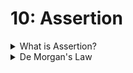 # 10: Assertion

<details>

<summary>What is Assertion?</summary>

* Logical expression that must always be true for the program to be correct
* ```c
    if (score >= 8) {
      cs1010_println_string("A");
    } else {
      if (score >= 5) {
        // { score >= 5 } THIS IS AN ASSERTION
        cs1010_println_string("B");
      } else {
        // { score < 5 }
        if (score >= 3) {
          // { score < 5 && score >= 3 }
          cs1010_println_string("C");
        } else {
          // { score < 5 && score < 3 }
          cs1010_println_string("D");
        }
      }
    }

  ```

</details>

<details>

<summary>De Morgan's Law</summary>

* `!(e1 && e2)` is the same as `(!e1) || (!e2)`
* `!(e1 || e2)` is the same as `(!e1) && (!e2)`

</details>
